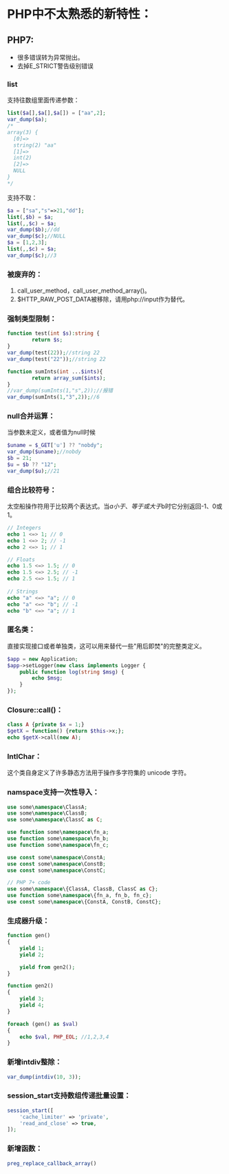 # PHP中不太熟悉的新特性：

## PHP7:

- 很多错误转为异常抛出。
- 去掉E_STRICT警告级别错误

### list

支持往数组里面传递参数：

```php
list($a[],$a[],$a[]) = ["aa",2];
var_dump($a);
/*
array(3) {
  [0]=>
  string(2) "aa"
  [1]=>
  int(2)
  [2]=>
  NULL
}
*/
```

支持不取：

```php
$a = ["sa","s"=>21,"dd"];
list(,$b) = $a;
list(,,$c) = $a;
var_dump($b);//dd
var_dump($c);//NULL
$a = [1,2,3];
list(,,$c) = $a;
var_dump($c);//3

```

### 被废弃的：

1. call_user_method，call_user_method_array()。
2. $HTTP_RAW_POST_DATA被移除，请用php://input作为替代。

### 强制类型限制：

```php
function test(int $s):string {
        return $s;
}
var_dump(test(22));//string 22
var_dump(test("22"));//string 22

function sumInts(int ...$ints){
        return array_sum($ints);
}
//var_dump(sumInts(1,"s",2));//报错
var_dump(sumInts(1,"3",2));//6

```

### null合并运算：

当参数未定义，或者值为null时候

```php
$uname = $_GET['u'] ?? "nobdy";
var_dump($uname);//nobdy
$b = 21;
$u = $b ?? "12";
var_dump($u);//21

```

### 组合比较符号：

太空船操作符用于比较两个表达式。当$a小于、等于或大于$b时它分别返回-1、0或1。

```php
// Integers
echo 1 <=> 1; // 0
echo 1 <=> 2; // -1
echo 2 <=> 1; // 1

// Floats
echo 1.5 <=> 1.5; // 0
echo 1.5 <=> 2.5; // -1
echo 2.5 <=> 1.5; // 1
 
// Strings
echo "a" <=> "a"; // 0
echo "a" <=> "b"; // -1
echo "b" <=> "a"; // 1
```



### 匿名类：

直接实现接口或者单独类，这可以用来替代一些"用后即焚"的完整类定义。 

```php
$app = new Application;
$app->setLogger(new class implements Logger {
    public function log(string $msg) {
        echo $msg;
    }
});
```

### Closure::call()：

```php
class A {private $x = 1;}
$getX = function() {return $this->x;};
echo $getX->call(new A); 
```

### IntlChar：

这个类自身定义了许多静态方法用于操作多字符集的 unicode 字符。 

### namspace支持一次性导入：

```php
use some\namespace\ClassA;
use some\namespace\ClassB;
use some\namespace\ClassC as C;

use function some\namespace\fn_a;
use function some\namespace\fn_b;
use function some\namespace\fn_c;

use const some\namespace\ConstA;
use const some\namespace\ConstB;
use const some\namespace\ConstC;

// PHP 7+ code
use some\namespace\{ClassA, ClassB, ClassC as C};
use function some\namespace\{fn_a, fn_b, fn_c};
use const some\namespace\{ConstA, ConstB, ConstC};
```

### 生成器升级：

```php
function gen()
{
    yield 1;
    yield 2;

    yield from gen2();
}

function gen2()
{
    yield 3;
    yield 4;
}

foreach (gen() as $val)
{
    echo $val, PHP_EOL; //1,2,3,4
}
```

### 新增intdiv整除：

```php
var_dump(intdiv(10, 3));
```

### session_start支持数组传递批量设置：

```php
session_start([
    'cache_limiter' => 'private',
    'read_and_close' => true,
]);
```

### 新增函数：

```php
preg_replace_callback_array() 
```

